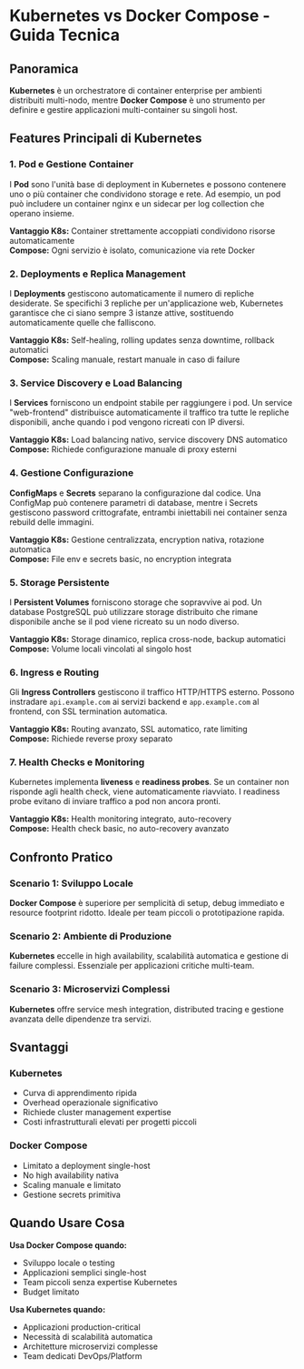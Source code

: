 # Kubernetes vs Docker Compose - Guida Tecnica

## Panoramica

**Kubernetes** è un orchestratore di container enterprise per ambienti distribuiti multi-nodo, mentre **Docker Compose** è uno strumento per definire e gestire applicazioni multi-container su singoli host.

## Features Principali di Kubernetes

### 1. Pod e Gestione Container

I **Pod** sono l'unità base di deployment in Kubernetes e possono contenere uno o più container che condividono storage e rete. Ad esempio, un pod può includere un container nginx e un sidecar per log collection che operano insieme.

**Vantaggio K8s:** Container strettamente accoppiati condividono risorse automaticamente  
**Compose:** Ogni servizio è isolato, comunicazione via rete Docker

### 2. Deployments e Replica Management

I **Deployments** gestiscono automaticamente il numero di repliche desiderate. Se specifichi 3 repliche per un'applicazione web, Kubernetes garantisce che ci siano sempre 3 istanze attive, sostituendo automaticamente quelle che falliscono.

**Vantaggio K8s:** Self-healing, rolling updates senza downtime, rollback automatici  
**Compose:** Scaling manuale, restart manuale in caso di failure

### 3. Service Discovery e Load Balancing

I **Services** forniscono un endpoint stabile per raggiungere i pod. Un service "web-frontend" distribuisce automaticamente il traffico tra tutte le repliche disponibili, anche quando i pod vengono ricreati con IP diversi.

**Vantaggio K8s:** Load balancing nativo, service discovery DNS automatico  
**Compose:** Richiede configurazione manuale di proxy esterni

### 4. Gestione Configurazione

**ConfigMaps** e **Secrets** separano la configurazione dal codice. Una ConfigMap può contenere parametri di database, mentre i Secrets gestiscono password crittografate, entrambi iniettabili nei container senza rebuild delle immagini.

**Vantaggio K8s:** Gestione centralizzata, encryption nativa, rotazione automatica  
**Compose:** File env e secrets basic, no encryption integrata

### 5. Storage Persistente

I **Persistent Volumes** forniscono storage che sopravvive ai pod. Un database PostgreSQL può utilizzare storage distribuito che rimane disponibile anche se il pod viene ricreato su un nodo diverso.

**Vantaggio K8s:** Storage dinamico, replica cross-node, backup automatici  
**Compose:** Volume locali vincolati al singolo host

### 6. Ingress e Routing

Gli **Ingress Controllers** gestiscono il traffico HTTP/HTTPS esterno. Possono instradare `api.example.com` ai servizi backend e `app.example.com` al frontend, con SSL termination automatica.

**Vantaggio K8s:** Routing avanzato, SSL automatico, rate limiting  
**Compose:** Richiede reverse proxy separato

### 7. Health Checks e Monitoring

Kubernetes implementa **liveness** e **readiness probes**. Se un container non risponde agli health check, viene automaticamente riavviato. I readiness probe evitano di inviare traffico a pod non ancora pronti.

**Vantaggio K8s:** Health monitoring integrato, auto-recovery  
**Compose:** Health check basic, no auto-recovery avanzato

## Confronto Pratico

### Scenario 1: Sviluppo Locale

**Docker Compose** è superiore per semplicità di setup, debug immediato e resource footprint ridotto. Ideale per team piccoli o prototipazione rapida.

### Scenario 2: Ambiente di Produzione

**Kubernetes** eccelle in high availability, scalabilità automatica e gestione di failure complessi. Essenziale per applicazioni critiche multi-team.

### Scenario 3: Microservizi Complessi

**Kubernetes** offre service mesh integration, distributed tracing e gestione avanzata delle dipendenze tra servizi.

## Svantaggi

### Kubernetes

- Curva di apprendimento ripida
- Overhead operazionale significativo
- Richiede cluster management expertise
- Costi infrastrutturali elevati per progetti piccoli

### Docker Compose

- Limitato a deployment single-host
- No high availability nativa
- Scaling manuale e limitato
- Gestione secrets primitiva

## Quando Usare Cosa

**Usa Docker Compose quando:**

- Sviluppo locale o testing
- Applicazioni semplici single-host
- Team piccoli senza expertise Kubernetes
- Budget limitato

**Usa Kubernetes quando:**

- Applicazioni production-critical
- Necessità di scalabilità automatica
- Architetture microservizi complesse
- Team dedicati DevOps/Platform

